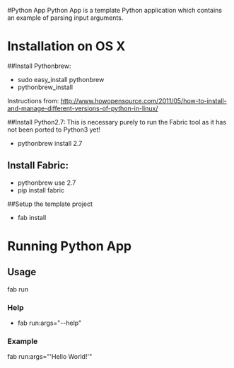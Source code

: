 #Python App
Python App is a template Python application which contains an example of parsing input arguments.


# Installation on OS X

##Install Pythonbrew:
- sudo easy_install pythonbrew 
- pythonbrew_install

Instructions from: http://www.howopensource.com/2011/05/how-to-install-and-manage-different-versions-of-python-in-linux/

##Install Python2.7:
This is necessary purely to run the Fabric tool as it has not been ported to Python3 yet!

- pythonbrew install 2.7

## Install Fabric:
- pythonbrew use 2.7
- pip install fabric
						
##Setup the template project
- fab install


# Running Python App

## Usage
fab run

### Help
- fab run:args="--help"

### Example
fab run:args="'Hello World\!'"